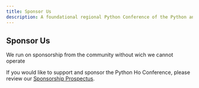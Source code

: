 ```yaml
---
title: Sponsor Us
description: A foundational regional Python Conference of the Python and developer community in Volta.
---
```


## Sponsor Us

We run on sponsorship from the community without wich we cannot operate

If you would like to support and sponsor the Python Ho Conference, please review our [Sponsorship Prospectus](https://github.com/).

